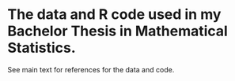 # The data and R code used in my Bachelor Thesis in Mathematical Statistics. 
See main text for references for the data and code.
